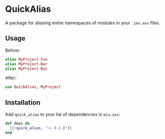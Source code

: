 # QuickAlias

A package for aliasing entire namespaces of modules in your `.iex.exs` files.

## Usage

Before:

```elixir
alias MyProject.Foo
alias MyProject.Bar
alias MyProject.Baz
```

After:

```elixir
use QuickAlias, MyProject
```

## Installation
Add `quick_alias` to your list of dependencies in `mix.exs`:

```elixir
def deps do
  [{:quick_alias, "~> 0.1.0"}]
end
```
